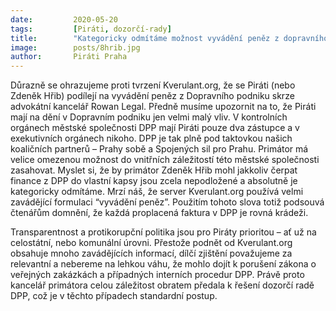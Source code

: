```yaml
---
date:         2020-05-20
tags:         [Piráti, dozorčí-rady]
title:        "Kategoricky odmítáme možnost vyvádění peněz z dopravního podniku ze strany Pirátů. Záležitost bude řešit dozorčí rada"
image: 	      posts/8hrib.jpg
author:       Piráti Praha
---
```


Důrazně se ohrazujeme proti tvrzení Kverulant.org, že se Piráti (nebo Zdeněk Hřib) podílejí na vyvádění peněz z Dopravního podniku skrze advokátní kancelář Rowan Legal. Předně musíme upozornit na to, že Piráti mají na dění v Dopravním podniku jen velmi malý vliv. V kontrolních orgánech městské společnosti DPP mají Piráti pouze dva zástupce a v exekutivních orgánech nikoho. DPP je tak plně pod taktovkou našich koaličních partnerů – Prahy sobě a Spojených sil pro Prahu. Primátor má velice omezenou možnost do vnitřních záležitostí této městské společnosti zasahovat. Myslet si, že by primátor Zdeněk Hřib mohl jakkoliv čerpat finance z DPP do vlastní kapsy jsou zcela nepodložené a absolutně je kategoricky odmítáme. Mrzí náš, že server Kverulant.org používá velmi zavádějící formulaci “vyvádění peněz”. Použitím tohoto slova totiž podsouvá čtenářům domnění, že každá proplacená faktura v DPP je rovná krádeži. 

Transparentnost a protikorupční politika jsou pro Piráty prioritou – ať už na celostátní, nebo komunální úrovni. Přestože podnět od Kverulant.org obsahuje mnoho zavádějících informací, dílčí zjištění považujeme za relevantní a nebereme na lehkou váhu, že mohlo dojít k porušení zákona o veřejných zakázkách a případných interních procedur DPP. Právě proto kancelář primátora celou záležitost obratem předala k řešení dozorčí radě DPP, což je v těchto případech standardní postup. 

